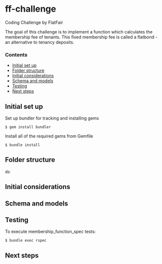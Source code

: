 # ff-challenge
Coding Challenge by FlatFair

The goal of this challenge is to implement a function which calculates the membership fee of tenants. This fixed membership fee is called a flatbond - an alternative to tenancy deposits.

### Contents
  - [Initial set up](#initial-set-up)
  - [Folder structure](#folder-structure)
  - [Initial considerations](#initial-considerations)
  - [Schema and models](#schema-and-models)
  - [Testing](#testing)
  - [Next steps](#next-steps)

## Initial set up

Set up bundler for tracking and installing gems
```
$ gem install bundler
```
Install all of the required gems from Gemfile
```
$ bundle install
```

## Folder structure

`db`: 

## Initial considerations

## Schema and models


## Testing

To execute membership_function_spec tests:
```
$ bundle exec rspec
```

## Next steps

